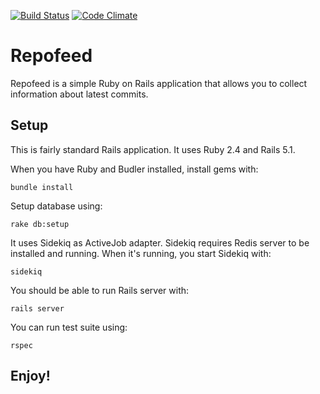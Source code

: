 [![Build Status](https://travis-ci.org/arekf/repofeed.svg?branch=master)](https://travis-ci.org/arekf/repofeed) [![Code Climate](https://codeclimate.com/github/arekf/repofeed/badges/gpa.svg)](https://codeclimate.com/github/arekf/repofeed)

# Repofeed

Repofeed is a simple Ruby on Rails application that allows you to collect information about latest commits.

## Setup

This is fairly standard Rails application. It uses Ruby 2.4 and Rails 5.1.

When you have Ruby and Budler installed, install gems with:
```
bundle install
```

Setup database using:
```
rake db:setup
```

It uses Sidekiq as ActiveJob adapter. Sidekiq requires Redis server to be installed and running. When it's running, you start Sidekiq with:
```
sidekiq
```

You should be able to run Rails server with:
```
rails server
```

You can run test suite using:
```
rspec
```

## Enjoy!
